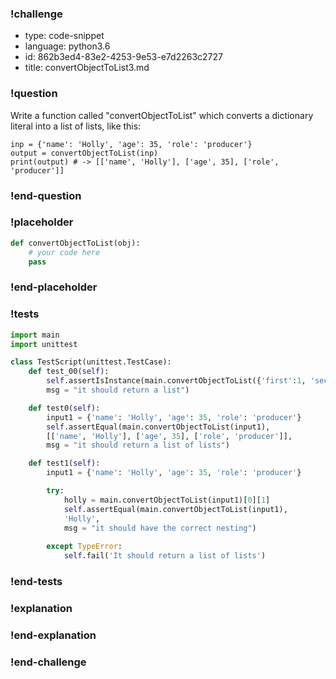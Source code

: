 ### !challenge

* type: code-snippet
* language: python3.6
* id: 862b3ed4-83e2-4253-9e53-e7d2263c2727
* title: convertObjectToList3.md

### !question

Write a function called "convertObjectToList" which converts a dictionary literal into a list of lists, like this:

```
inp = {'name': 'Holly', 'age': 35, 'role': 'producer'}
output = convertObjectToList(inp)
print(output) # -> [['name', 'Holly'], ['age', 35], ['role', 'producer']]

```

### !end-question

### !placeholder

```python
def convertObjectToList(obj):
    # your code here
    pass

```

### !end-placeholder

### !tests

```python
import main
import unittest

class TestScript(unittest.TestCase):
    def test_00(self):
        self.assertIsInstance(main.convertObjectToList({'first':1, 'second':2}), list,
        msg = "it should return a list")

    def test0(self):
        input1 = {'name': 'Holly', 'age': 35, 'role': 'producer'}
        self.assertEqual(main.convertObjectToList(input1),
        [['name', 'Holly'], ['age', 35], ['role', 'producer']],
        msg = "it should return a list of lists")

    def test1(self):
        input1 = {'name': 'Holly', 'age': 35, 'role': 'producer'}  

        try:
            holly = main.convertObjectToList(input1)[0][1]
            self.assertEqual(main.convertObjectToList(input1),
            'Holly',
            msg = "it should have the correct nesting")
            
        except TypeError:
            self.fail('It should return a list of lists')

```

### !end-tests

### !explanation

### !end-explanation

### !end-challenge

